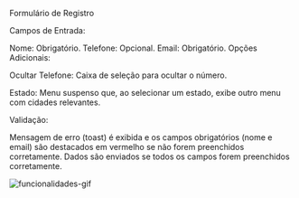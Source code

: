 Formulário de Registro

Campos de Entrada:

Nome: Obrigatório.
Telefone: Opcional.
Email: Obrigatório.
Opções Adicionais:

Ocultar Telefone: Caixa de seleção para ocultar o número.

Estado: Menu suspenso que, ao selecionar um estado, exibe outro menu com cidades relevantes.

Validação:

Mensagem de erro (toast) é exibida e os campos obrigatórios (nome e email) são destacados em vermelho se não forem preenchidos corretamente.
Dados são enviados se todos os campos forem preenchidos corretamente.

![funcionalidades-gif](https://github.com/user-attachments/assets/30d74cd6-922e-4cb5-958d-c45496f7fc6d)
